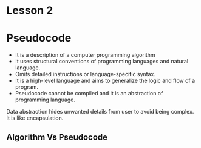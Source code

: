 # Lesson 2

# Pseudocode

- It is a description of a computer programming algorithm
- It uses structural conventions of programming languages and natural language.
- Omits detailed instructions or language-specific syntax.
- It is a high-level language and aims to generalize the logic and flow of a program.
- Pseudocode cannot be compiled and it is an abstraction of programming language.

Data abstraction hides unwanted details from user to avoid being complex. It is like encapsulation.

## Algorithm Vs Pseudocode


